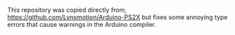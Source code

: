 This repository was copied directly from,
https://github.com/Lynxmotion/Arduino-PS2X
but fixes some annoying type errors that cause warnings in the Arduino 
compiler.
